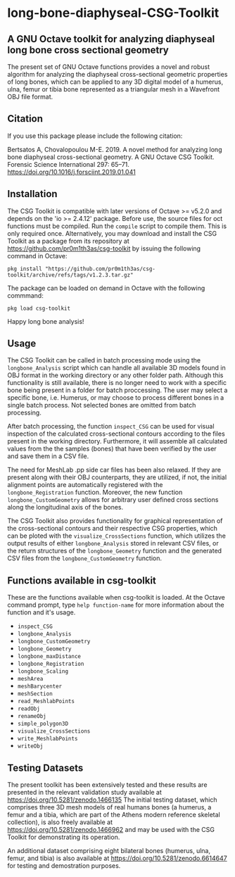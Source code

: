 # long-bone-diaphyseal-CSG-Toolkit

## A GNU Octave toolkit for analyzing diaphyseal long bone cross sectional geometry

The present set of GNU Octave functions provides a novel and robust algorithm for
analyzing the diaphyseal cross-sectional geometric properties of long bones, which
can be applied to any 3D digital model of a humerus, ulna, femur or tibia bone
represented as a triangular mesh in a Wavefront OBJ file format.

## Citation

If you use this package please include the following citation:

Bertsatos A, Chovalopoulou M-E. 2019. A novel method for analyzing long bone diaphyseal 
cross-sectional geometry. A GNU Octave CSG Toolkit. Forensic Science International 297: 65–71. 
https://doi.org/10.1016/j.forsciint.2019.01.041

## Installation

The CSG Toolkit is compatible with later versions of Octave >= v5.2.0 and depends
on the 'io >= 2.4.12' package. Before use, the source files for oct functions must
be compiled. Run the `compile` script to compile them. This is only required once.
Alternatively, you may download and install the CSG Toolkit as a package from its
repository at https://github.com/pr0m1th3as/csg-toolkit by issuing the following
command in Octave:

 `pkg install "https://github.com/pr0m1th3as/csg-toolkit/archive/refs/tags/v1.2.3.tar.gz"`

The package can be loaded on demand in Octave with the following commmand:

 `pkg load csg-toolkit`

Happy long bone analysis!

## Usage

The CSG Toolkit can be called in batch processing mode using the `longbone_Analysis`
script which can handle all available 3D models found in OBJ format in the working
directory or any other folder path. Although this functionality is still available,
there is no longer need to work with a specific bone being present in a folder for
batch proccessing. The user may select a specific bone, i.e. Humerus, or may choose
to process different bones in a single batch process. Not selected bones are omitted
from batch processing.

After batch processing, the function `inspect_CSG` can be used for visual inspection
of the calculated cross-sectional contours according to the files present in the
working directory. Furthermore, it will assemble all calculated values from the
the samples (bones) that have been verified by the user and save them in a CSV file.

The need for MeshLab .pp side car files has been also relaxed. If they are present
along with their OBJ counterparts, they are utilized, if not, the initial alignment
points are automatically registered with the `longbone_Registration` function.
Moreover, the new function `longbone_CustomGeometry` allows for arbitrary user
defined cross sections along the longitudinal axis of the bones.

The CSG Toolkit also provides functionality for graphical representation of the
cross-sectional contours and their respective CSG properties, which can be ploted
with the `visualize_CrossSections` function, which utilizes the output results of
either `longbone_Analysis` stored in relevant CSV files, or the return structures
of the `longbone_Geometry` function and the generated CSV files from the
`longbone_CustomGeometry` function.

## Functions available in csg-toolkit

These are the functions available when csg-toolkit is loaded.
At the Octave command prompt, type `help function-name` for more information
about the function and it's usage.

* `inspect_CSG`
* `longbone_Analysis`
* `longbone_CustomGeometry`
* `longbone_Geometry`
* `longbone_maxDistance`
* `longbone_Registration`
* `longbone_Scaling`
* `meshArea`
* `meshBarycenter`
* `meshSection`
* `read_MeshlabPoints`
* `readObj`
* `renameObj`
* `simple_polygon3D`
* `visualize_CrossSections`
* `write_MeshlabPoints`
* `writeObj`

## Testing Datasets

The present toolkit has been extensively tested and these results are presented
in the relevant validation study available at https://doi.org/10.5281/zenodo.1466135
The initial testing dataset, which comprises three 3D mesh models of real humans
bones (a humerus, a femur and a tibia, which are part of the Athens modern reference
skeletal collection), is also freely available at https://doi.org/10.5281/zenodo.1466962
and may be used with the CSG Toolkit for demonstrating its operation. 

An additional dataset comprising eight bilateral bones (humerus, ulna, femur, and
tibia) is also available at https://doi.org/10.5281/zenodo.6614647 for testing and
demostration purposes.

